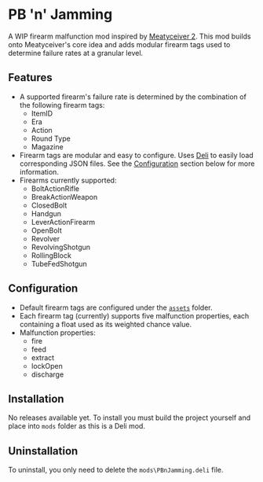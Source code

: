 # PB 'n' Jamming 

A WIP firearm malfunction mod inspired by [Meatyceiver 2](https://github.com/potatoes1286/H3VR.Meatyceiver2). This mod builds onto Meatyceiver's core idea and adds modular firearm tags used to determine failure rates at a granular level.

## Features
- A supported firearm's failure rate is determined by the combination of the following firearm tags:
  - ItemID
  - Era
  - Action
  - Round Type
  - Magazine
- Firearm tags are modular and easy to configure. Uses [Deli](https://github.com/Deli-Counter/Deli) to easily load corresponding JSON files. See the [Configuration](https://github.com/Maiq-The-Dude/PBnJamming#configuration) section below for more information.
- Firearms currently supported:
  - BoltActionRifle
  - BreakActionWeapon
  - ClosedBolt
  - Handgun
  - LeverActionFirearm
  - OpenBolt
  - Revolver
  - RevolvingShotgun
  - RollingBlock
  - TubeFedShotgun  
  
## Configuration
- Default firearm tags are configured under the [`assets`](https://github.com/Maiq-The-Dude/PBnJamming/tree/main/PBnJamming/assets) folder. 
- Each firearm tag (currently) supports five malfunction properties, each containing a float used as its weighted chance value.
- Malfunction properties:
  - fire
  - feed
  - extract
  - lockOpen
  - discharge
  
## Installation
No releases available yet. To install you must build the project yourself and place into `mods` folder as this is a Deli mod.

## Uninstallation
To uninstall, you only need to delete the `mods\PBnJamming.deli` file.
